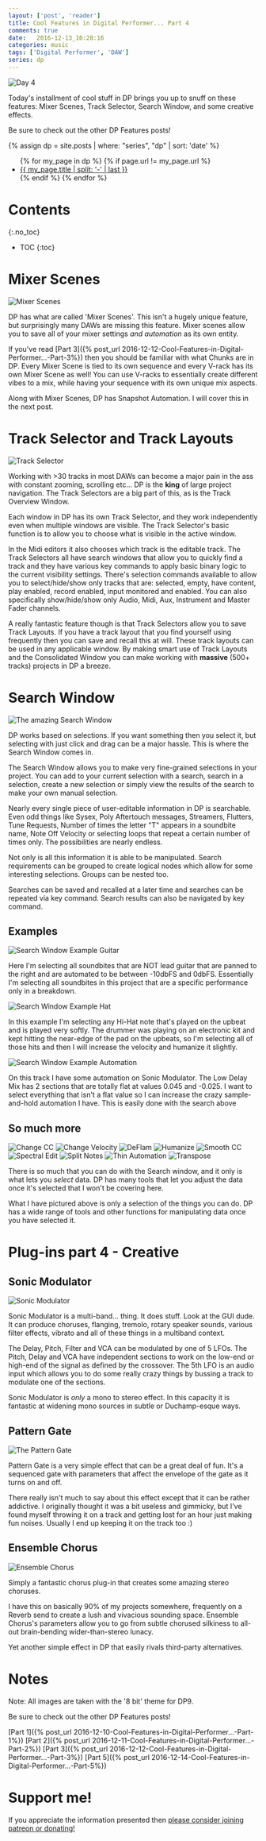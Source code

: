 ```yaml
---
layout: ['post', 'reader']
title: Cool Features in Digital Performer... Part 4
comments: true
date:   2016-12-13_10:28:16 
categories: music
tags: ['Digital Performer', 'DAW']
series: dp
---
```


![Day 4](/assets/DP/Featurespt4.png)

Today's installment of cool stuff in DP brings you up to snuff on these features: Mixer Scenes, Track Selector, Search Window, and some creative effects.

Be sure to check out the other DP Features posts!

{% assign dp = site.posts | where: "series", "dp" | sort: 'date' %}
<ul>
{% for my_page in dp %} 
    {% if page.url != my_page.url  %}
        <li><a class="page-link" href="{{ my_page.url | prepend: site.baseurl }}">{{ my_page.title | split: '-' | last }}</a></li>
    {% endif %}
{% endfor %}
</ul>


<!--more-->

# Contents
{:.no_toc}
* TOC
{:toc}

# Mixer Scenes

![Mixer Scenes](/assets/DP/MixerScenes.png)

DP has what are called 'Mixer Scenes'. This isn't a hugely unique feature, but surprisingly many DAWs are missing this feature. Mixer scenes allow you to save all of your mixer settings _and automation_ as its own entity.

If you've read [Part 3]({% post_url 2016-12-12-Cool-Features-in-Digital-Performer...-Part-3%}) then you should be familiar with what Chunks are in DP. Every Mixer Scene is tied to its own sequence and every V-rack has its own Mixer Scene as well! You can use V-racks to essentially create different vibes to a mix, while having your sequence with its own unique mix aspects.

Along with Mixer Scenes, DP has Snapshot Automation. I will cover this in the next post.

# Track Selector and Track Layouts

![Track Selector](/assets/DP/TrackSelector.png)

Working with >30 tracks in most DAWs can become a major pain in the ass with constant zooming, scrolling etc... DP is the __king__ of large project navigation. The Track Selectors are a big part of this, as is the Track Overview Window.

Each window in DP has its own Track Selector, and they work independently even when multiple windows are visible. The Track Selector's basic function is to allow you to choose what is visible in the active window. 

In the Midi editors it also chooses which track is the editable track. The Track Selectors all have search windows that allow you to quickly find a track and they have various key commands to apply basic binary logic to the current visibility settings. There's selection commands available to allow you to select/hide/show only tracks that are: selected, empty, have content, play enabled, record enabled, input monitored and enabled. You can also specifically show/hide/show only Audio, Midi, Aux, Instrument and Master Fader channels.

A really fantastic feature though is that Track Selectors allow you to save Track Layouts. If you have a track layout that you find yourself using frequently then you can save and recall this at will. These track layouts can be used in any applicable window. By making smart use of Track Layouts and the Consolidated Window you can make working with __massive__ (500+ tracks) projects in DP a breeze.

# Search Window

![The amazing Search Window](/assets/DP/SearchWindow.png)

DP works based on selections. If you want something then you select it, but selecting with just click and drag can be a major hassle. This is where the Search Window comes in.

The Search Window allows you to make very fine-grained selections in your project. You can add to your current selection with a search, search in a selection, create a new selection or simply view the results of the search to make your own manual selection.

Nearly every single piece of user-editable information in DP is searchable. Even odd things like Sysex, Poly Aftertouch messages, Streamers, Flutters, Tune Requests, Number of times the letter "T" appears in a soundbite name, Note Off Velocity or selecting loops that repeat a certain number of times only. The possibilities are nearly endless.

Not only is all this information it is able to be manipulated. Search requirements can be grouped to create logical nodes which allow for some interesting selections. Groups can be nested too.

Searches can be saved and recalled at a later time and searches can be repeated via key command. Search results can also be navigated by key command.

## Examples

![Search Window Example Guitar](/assets/DP/SearchGuitar.png)

Here I'm selecting all soundbites that are NOT lead guitar that are panned to the right and are automated to be between -10dbFS and 0dbFS. Essentially I'm selecting all soundbites in this project that are a specific performance only in a breakdown.

![Search Window Example Hat](/assets/DP/SearchHat.png)

In this example I'm selecting any Hi-Hat note that's played on the upbeat and is played very softly. The drummer was playing on an electronic kit and kept hitting the near-edge of the pad on the upbeats, so I'm selecting all of those hits and then I will increase the velocity and humanize it slightly.

![Search Window Example Automation](/assets/DP/SearchAutomation.png)

On this track I have some automation on Sonic Modulator. The Low Delay Mix has 2 sections that are totally flat at values 0.045 and -0.025. I want to select everything that isn't a flat value so I can increase the crazy sample-and-hold automation I have. This is easily done with the search above

## So much more

![Change CC](/assets/DP/ChangeCC.png)
![Change Velocity](/assets/DP/ChangeVelocity.png)
![DeFlam](/assets/DP/DeFlam.png)
![Humanize](/assets/DP/Humanize.png)
![Smooth CC](/assets/DP/Smooth.png)
![Spectral Edit](/assets/DP/Spectral.png)
![Split Notes](/assets/DP/Split.png)
![Thin Automation](/assets/DP/Thin.png)
![Transpose](/assets/DP/Transpose.png)

There is so much that you can do with the Search window, and it only is what lets you _select_ data. DP has many tools that let you adjust the data once it's selected that I won't be covering here.

What I have pictured above is only a selection of the things you can do. DP has a wide range of tools and other functions for manipulating data once you have selected it.

# Plug-ins part 4 - Creative

## Sonic Modulator

![Sonic Modulator](/assets/DP/SonicModulator.png)

Sonic Modulator is a multi-band... thing. It does stuff. Look at the GUI dude. It can produce choruses, flanging, tremolo, rotary speaker sounds, various filter effects, vibrato and all of these things in a multiband context.

The Delay, Pitch, Filter and VCA can be modulated by one of 5 LFOs. The Pitch, Delay and VCA have independent sections to work on the low-end or high-end of the signal as defined by the crossover. The 5th LFO is an audio input which allows you to do some really crazy things by bussing a track to modulate one of the sections.

Sonic Modulator is _only_ a mono to stereo effect. In this capacity it is fantastic at widening mono sources in subtle or Duchamp-esque ways.

## Pattern Gate

![The Pattern Gate](/assets/DP/PatternGate.png)

Pattern Gate is a very simple effect that can be a great deal of fun. It's a sequenced gate with parameters that affect the envelope of the gate as it turns on and off.

There really isn't much to say about this effect except that it can be rather addictive. I originally thought it was a bit useless and gimmicky, but I've found myself throwing it on a track and getting lost for an hour just making fun noises. Usually I end up keeping it on the track too :)

## Ensemble Chorus

![Ensemble Chorus](/assets/DP/EnsembleChorus.png)

Simply a fantastic chorus plug-in that creates some amazing stereo choruses.

I have this on basically 90% of my projects somewhere, frequently on a Reverb send to create a lush and vivacious sounding space. Ensemble Chorus's parameters allow you to go from subtle chorused silkiness to all-out brain-bending wider-than-stereo lunacy.

Yet another simple effect in DP that easily rivals third-party alternatives.

# Notes

Note: All images are taken with the '8 bit' theme for DP9.

Be sure to check out the other DP Features posts!

[Part 1]({% post_url 2016-12-10-Cool-Features-in-Digital-Performer...-Part-1%})
[Part 2]({% post_url 2016-12-11-Cool-Features-in-Digital-Performer...-Part-2%})
[Part 3]({% post_url 2016-12-12-Cool-Features-in-Digital-Performer...-Part-3%})
[Part 5]({% post_url 2016-12-14-Cool-Features-in-Digital-Performer...-Part-5%})

# Support me!

If you appreciate the information presented then <a href="/DonateNow/">please consider joining patreon or donating!</a>





